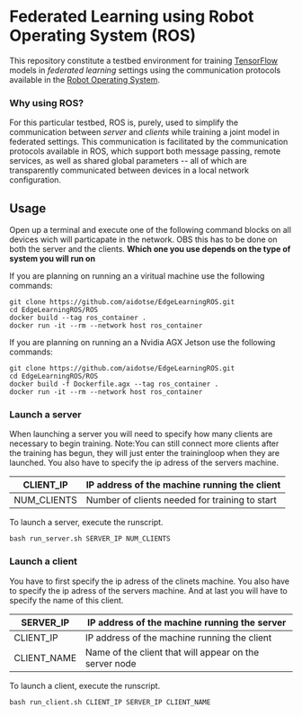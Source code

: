# Federated Learning using Robot Operating System (ROS)

This repository constitute a testbed environment for training [TensorFlow](https://www.tensorflow.org/) models in *federated learning* settings using the communication protocols available in the [Robot Operating System](https://www.ros.org/).

### Why using ROS? 

For this particular testbed, ROS is, purely, used to simplify the communication between _server_ and _clients_ while training a joint model in federated settings. This communication is facilitated by the communication protocols available in ROS, which support both message passing, remote services, as well as shared global parameters -- all of which are transparently communicated between devices in a local network configuration.

## Usage

Open up a terminal and execute one of the following command blocks on all devices wich will particapate in the network. OBS this has to be done on both the server and the clients. 
**Which one you use depends on the type of system you will run on**

If you are planning on running an a viritual machine use the following commands:
```
git clone https://github.com/aidotse/EdgeLearningROS.git
cd EdgeLearningROS/ROS
docker build --tag ros_container .
docker run -it --rm --network host ros_container
```

If you are planning on running an a Nvidia AGX Jetson use the following commands:
```
git clone https://github.com/aidotse/EdgeLearningROS.git
cd EdgeLearningROS/ROS
docker build -f Dockerfile.agx --tag ros_container .
docker run -it --rm --network host ros_container
```
### Launch a server

When launching a server you will need to specify how many clients are necessary to begin training. Note:You can still connect more clients after the training has begun, they will just enter the trainingloop when they are launched. You also have to specify the ip adress of the servers machine.

| CLIENT_IP    | IP address of the machine running the client | 
|--------------|-----------|
| NUM_CLIENTS | Number of clients needed for training to start      |


To launch a server, execute the runscript.

```
bash run_server.sh SERVER_IP NUM_CLIENTS
```
### Launch a client

You have to first specify the ip adress of the clinets machine. You also have to specify the ip adress of the servers machine. And at last you will have to specify the name of this client.

| SERVER_IP | IP address of the machine running the server |
|--------------|-----------|
| CLIENT_IP | IP address of the machine running the client |
| CLIENT_NAME | Name of the client that will appear on the server node |

To launch a client, execute the runscript.

```
bash run_client.sh CLIENT_IP SERVER_IP CLIENT_NAME
```


